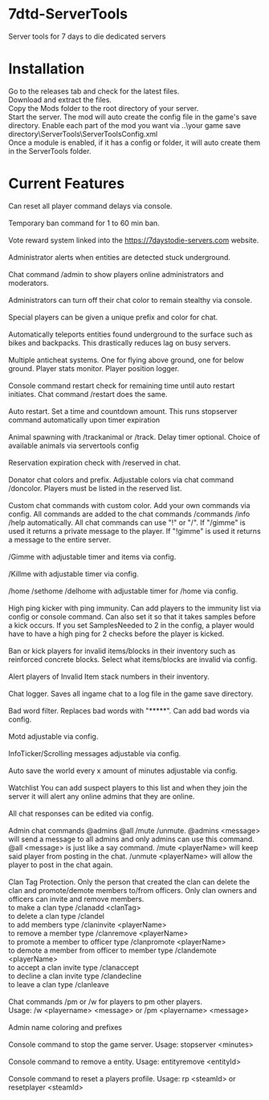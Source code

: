 # 7dtd-ServerTools
Server tools for 7 days to die dedicated servers<br>

# Installation
Go to the releases tab and check for the latest files.<br>
Download and extract the files.<br>
Copy the Mods folder to the root directory of your server.<br>
Start the server. The mod will auto create the config file in the game's save directory. Enable each part of the mod you want via ..\your game save directory\ServerTools\ServerToolsConfig.xml<br>
Once a module is enabled, if it has a config or folder, it will auto create them in the ServerTools folder.<br>

# Current Features
Can reset all player command delays via console.<br>
<br>
Temporary ban command for 1 to 60 min ban.<br>
<br>
Vote reward system linked into the https://7daystodie-servers.com website.<br>
<br>
Administrator alerts when entities are detected stuck underground.<br>
<br>
Chat command /admin to show players online administrators and moderators.<br>
<br>
Administrators can turn off their chat color to remain stealthy via console.<br>
<br>
Special players can be given a unique prefix and color for chat.<br>
<br>
Automatically teleports entities found underground to the surface such as bikes and backpacks. This drastically reduces lag on busy servers.<br>
<br>
Multiple anticheat systems. One for flying above ground, one for below ground. Player stats monitor. Player position logger.<br>
<br>
Console command restart check for remaining time until auto restart initiates. Chat command /restart does the same.<br>
<br>
Auto restart. Set a time and countdown amount. This runs stopserver command automatically upon timer expiration<br>
<br>
Animal spawning with /trackanimal or /track. Delay timer optional. Choice of available animals via servertools config<br>
<br>
Reservation expiration check with /reserved in chat.<br>
<br>
Donator chat colors and prefix. Adjustable colors via chat command /doncolor. Players must be listed in the reserved list.<br>
<br>
Custom chat commands with custom color. Add your own commands via config. All commands are added to the chat commands /commands /info /help automatically. All chat commands can use "!" or "/". If "/gimme" is used it returns a private message to the player. If "!gimme" is used it returns a message to the entire server.<br>
<br>
/Gimme with adjustable timer and items via config.<br>
<br>
/Killme with adjustable timer via config.<br>
<br>
/home /sethome /delhome with adjustable timer for /home via config.<br>
<br>
High ping kicker with ping immunity. Can add players to the immunity list via config or console command. Can also set it so that it takes samples before a kick occurs. If you set SamplesNeeded to 2 in the config, a player would have to have a high ping for 2 checks before the player is kicked.<br>
<br>
Ban or kick players for invalid items/blocks in their inventory such as reinforced concrete blocks. Select what items/blocks are invalid via config.<br>
<br>
Alert players of Invalid Item stack numbers in their inventory.<br>
<br>
Chat logger. Saves all ingame chat to a log file in the game save directory.<br>
<br>
Bad word filter. Replaces bad words with "*****". Can add bad words via config.<br>
<br>
Motd adjustable via config.<br>
<br>
InfoTicker/Scrolling messages adjustable via config.<br>
<br>
Auto save the world every x amount of minutes adjustable via config.<br>
<br>
Watchlist You can add suspect players to this list and when they join the server it will alert any online admins that they are online.<br>
<br>
All chat responses can be edited via config.<br>
<br>
Admin chat commands @admins @all /mute /unmute. @admins \<message\> will send a message to all admins and only admins can use this command. @all \<message\> is just like a say command. /mute \<playerName\> will keep said player from posting in the chat. /unmute \<playerName\> will allow the player to post in the chat again.<br>
<br>
Clan Tag Protection. Only the person that created the clan can delete the clan and promote/demote members to/from officers. Only clan owners and officers can invite and remove members.<br>
to make a clan type /clanadd \<clanTag\><br>
to delete a clan type /clandel<br>
to add members type /claninvite \<playerName\><br>
to remove a member type /clanremove \<playerName\><br>
to promote a member to officer type /clanpromote \<playerName\><br>
to demote a member from officer to member type /clandemote \<playerName\><br>
to accept a clan invite type /clanaccept<br>
to decline a clan invite type /clandecline<br>
to leave a clan type /clanleave<br>
<br>
Chat commands /pm or /w for players to pm other players.<br>
Usage: /w \<playername\> \<message\> or /pm \<playername\> \<message\><br>
<br>
Admin name coloring and prefixes<br>
<br>
Console command to stop the game server. Usage: stopserver \<minutes\><br>
<br>
Console command to remove a entity. Usage: entityremove \<entityId\><br>
<br>
Console command to reset a players profile. Usage: rp \<steamId\> or resetplayer \<steamId\>

